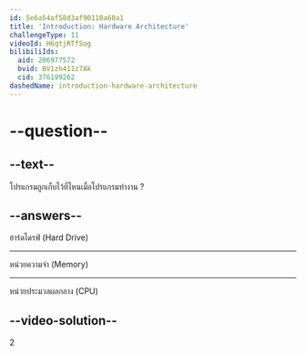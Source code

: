 ```yaml
---
id: 5e6a54af58d3af90110a60a1
title: 'Introduction: Hardware Architecture'
challengeType: 11
videoId: H6qtjRTfSog
bilibiliIds:
  aid: 206977572
  bvid: BV1zh411z7Ak
  cid: 376199262
dashedName: introduction-hardware-architecture
---
```


# --question--

## --text--

โปรแกรมถูกเก็บไว้ที่ไหนเมื่อโปรแกรมทำงาน ?

## --answers--

ฮาร์ดไดรฟ์ (Hard Drive)

---

หน่วยความจำ (Memory)

---

หน่วยประมวลผลกลาง (CPU)

## --video-solution--

2
